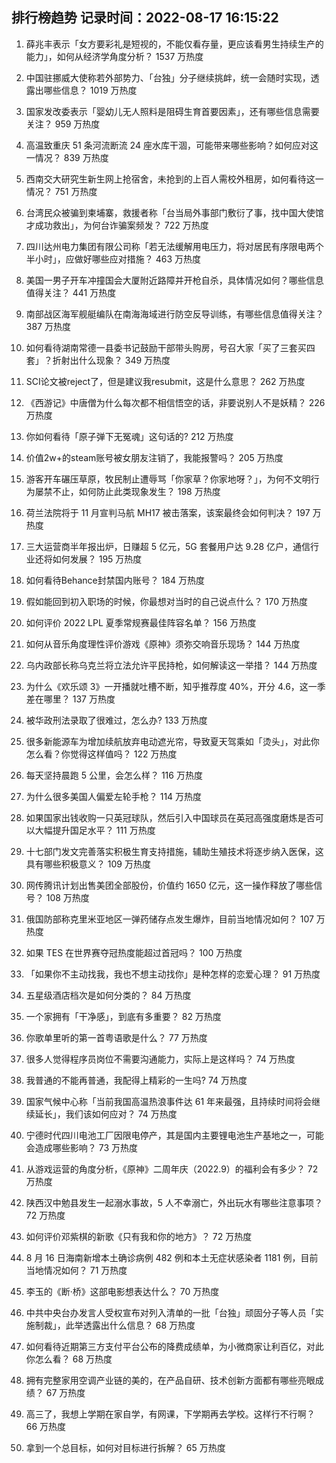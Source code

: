
## 排行榜趋势 记录时间：2022-08-17 16:15:22
  
  1. 薛兆丰表示「女方要彩礼是短视的，不能仅看存量，更应该看男生持续生产的能力」，如何从经济学角度分析？ 1537 万热度
    
  2. 中国驻挪威大使称若外部势力、「台独」分子继续挑衅，统一会随时实现，透露出哪些信息？ 1019 万热度
    
  3. 国家发改委表示「婴幼儿无人照料是阻碍生育首要因素」，还有哪些信息需要关注？ 959 万热度
    
  4. 高温致重庆 51 条河流断流 24 座水库干涸，可能带来哪些影响？如何应对这一情况？ 839 万热度
    
  5. 西南交大研究生新生网上抢宿舍，未抢到的上百人需校外租房，如何看待这一情况？ 751 万热度
    
  6. 台湾民众被骗到柬埔寨，救援者称「台当局外事部门敷衍了事，找中国大使馆才成功救出」，为何台诈骗案频发？ 722 万热度
    
  7. 四川达州电力集团有限公司称「若无法缓解用电压力，将对居民有序限电两个半小时」，应做好哪些应对措施？ 463 万热度
    
  8. 美国一男子开车冲撞国会大厦附近路障并开枪自杀，具体情况如何？哪些信息值得关注？ 441 万热度
    
  9. 南部战区海军舰艇编队在南海海域进行防空反导训练，有哪些信息值得关注？ 387 万热度
    
  10. 如何看待湖南常德一县委书记鼓励干部带头购房，号召大家「买了三套买四套」？折射出什么现象？ 349 万热度
    
  11. SCI论文被reject了，但是建议我resubmit，这是什么意思？ 262 万热度
    
  12. 《西游记》中唐僧为什么每次都不相信悟空的话，非要说别人不是妖精？ 226 万热度
    
  13. 你如何看待「原子弹下无冤魂」这句话的? 212 万热度
    
  14. 价值2w+的steam账号被女朋友注销了，我能报警吗？ 205 万热度
    
  15. 游客开车碾压草原，牧民制止遭辱骂「你家草？你家地呀？」，为何不文明行为屡禁不止，如何防止此类现象发生？ 198 万热度
    
  16. 荷兰法院将于 11 月宣判马航 MH17 被击落案，该案最终会如何判决？ 197 万热度
    
  17. 三大运营商半年报出炉，日赚超 5 亿元，5G 套餐用户达 9.28 亿户，通信行业还将如何发展？ 195 万热度
    
  18. 如何看待Behance封禁国内账号？ 184 万热度
    
  19. 假如能回到初入职场的时候，你最想对当时的自己说点什么？ 170 万热度
    
  20. 如何评价 2022 LPL 夏季常规赛最佳阵容名单？ 156 万热度
    
  21. 如何从音乐角度理性评价游戏《原神》须弥交响音乐现场？ 144 万热度
    
  22. 乌内政部长称乌克兰将立法允许平民持枪，如何解读这一举措？ 144 万热度
    
  23. 为什么《欢乐颂 3》一开播就吐槽不断，知乎推荐度 40%，开分 4.6，这一季差在哪里？ 137 万热度
    
  24. 被华政刑法录取了很难过，怎么办? 133 万热度
    
  25. 很多新能源车为增加续航放弃电动遮光帘，导致夏天驾乘如「烫头」，对此你怎么看？你觉得这样值吗？ 122 万热度
    
  26. 每天坚持晨跑 5 公里，会怎么样？ 116 万热度
    
  27. 为什么很多美国人偏爱左轮手枪？ 114 万热度
    
  28. 如果国家出钱收购一只英冠球队，然后引入中国球员在英冠高强度磨炼是否可以大幅提升国足水平？ 111 万热度
    
  29. 十七部门发文完善落实积极生育支持措施，辅助生殖技术将逐步纳入医保，这具有哪些积极意义？ 109 万热度
    
  30. 网传腾讯计划出售美团全部股份，价值约 1650 亿元，这一操作释放了哪些信号？ 108 万热度
    
  31. 俄国防部称克里米亚地区一弹药储存点发生爆炸，目前当地情况如何？ 107 万热度
    
  32. 如果 TES 在世界赛夺冠热度能超过首冠吗？ 100 万热度
    
  33. 「如果你不主动找我，我也不想主动找你」是种怎样的恋爱心理？ 91 万热度
    
  34. 五星级酒店档次是如何分类的？ 84 万热度
    
  35. 一个家拥有「干净感」，到底有多重要？ 82 万热度
    
  36. 你歌单里听的第一首粤语歌是什么？ 77 万热度
    
  37. 很多人觉得程序员岗位不需要沟通能力，实际上是这样吗？ 74 万热度
    
  38. 我普通的不能再普通，我配得上精彩的一生吗? 74 万热度
    
  39. 国家气候中心称「当前我国高温热浪事件达 61 年来最强，且持续时间将会继续延长」，我们该如何应对？ 74 万热度
    
  40. 宁德时代四川电池工厂因限电停产，其是国内主要锂电池生产基地之一，可能会造成哪些影响？ 73 万热度
    
  41. 从游戏运营的角度分析，《原神》二周年庆（2022.9）的福利会有多少？ 72 万热度
    
  42. 陕西汉中勉县发生一起溺水事故，5 人不幸溺亡，外出玩水有哪些注意事项？ 72 万热度
    
  43. 如何评价邓紫棋的新歌《只有我和你的地方》？ 72 万热度
    
  44. 8 月 16 日海南新增本土确诊病例 482 例和本土无症状感染者 1181 例，目前当地情况如何？ 71 万热度
    
  45. 李玉的《断·桥》这部电影想表达什么？ 70 万热度
    
  46. 中共中央台办发言人受权宣布对列入清单的一批「台独」顽固分子等人员「实施制裁」，此举透露出什么信息？ 68 万热度
    
  47. 如何看待近期第三方支付平台公布的降费成绩单，为小微商家让利百亿，对此你怎么看？ 68 万热度
    
  48. 拥有完整家用空调产业链的美的，在产品自研、技术创新方面都有哪些亮眼成绩？ 67 万热度
    
  49. 高三了，我想上学期在家自学，有网课，下学期再去学校。这样行不行啊？ 66 万热度
    
  50. 拿到一个总目标，如何对目标进行拆解？ 65 万热度
    